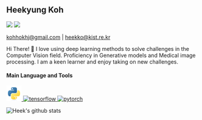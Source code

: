 
<h2>Heekyung Koh </h2> 
<a href="https://kohheekyung.notion.site/I-m-Heekyung-Koh-6017618d3fb443258ca90b806ba8d2a0" target="_blank"><img src="https://img.shields.io/badge/About Me-FCE5F2?style=flat&logo=Notion&logoColor=black"/></a>
<a href="https://www.linkedin.com/in/%ED%9D%AC%EA%B2%BD-%EA%B3%A0-557545214/" target="_blank"><img src="https://img.shields.io/badge/Linkedin-0A66C2?style=flat&logo=LinkedIn&logoColor=white"/></a>
 
 [kohhokhj@gmail.com](mailto:kohhokhj@gmail.com) | [heekko@kist.re.kr](mailto:heekko@kist.re.kr)


<p>Hi There! 👋 I love using deep learning methods to solve challenges in the Computer Vision field. Proficiency in Generative models and Medical image processing. I am a keen learner and enjoy taking on new challenges.  </p>

<h4 align="left">Main Language and Tools</h4>
<p align="left"> 
<a href="https://www.python.org" target="_blank">
  
<img src="https://raw.githubusercontent.com/devicons/devicon/master/icons/python/python-original.svg" alt="python" width="40" height="40"/> </a> 
<a href="https://www.tensorflow.org" target="_blank"> <img src="https://www.vectorlogo.zone/logos/tensorflow/tensorflow-icon.svg" alt="tensorflow" width="40" height="40"/> </a> 
<a href="https://pytorch.org/" target="_blank"> <img src="https://www.vectorlogo.zone/logos/pytorch/pytorch-icon.svg" alt="pytorch" width="40" height="40"/> </a> 
</p>
   
![Heek's github stats](https://github-readme-stats.vercel.app/api?username=kohheekyung&show_icons=true&theme=swift) 
<!--![Top Langs](https://github-readme-stats.vercel.app/api/top-langs/?username=kohheekyung&layout=compact&theme=swift)-->
<!--
**kohheekyung/kohheekyung** is a ✨ _special_ ✨ repository because its `README.md` (this file) appears on your GitHub profile.

Here are some ideas to get you started:

- 🔭 I’m currently working on ...
- 🌱 I’m currently learning ...
- 👯 I’m looking to collaborate on ...
- 🤔 I’m looking for help with ...
- 💬 Ask me about ...
- 📫 How to reach me: ...
- 😄 Pronouns: ...
- ⚡ Fun fact: ...
-->
